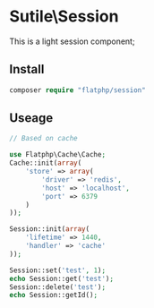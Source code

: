 # Sutile\Session
This is a light session component;

## Install
```php
composer require "flatphp/session"
```


## Useage


```PHP
// Based on cache

use Flatphp\Cache\Cache;
Cache::init(array(
    'store' => array(
        'driver' => 'redis',
        'host' => 'localhost',
        'port' => 6379
    )
));

Session::init(array(
    'lifetime' => 1440,
    'handler' => 'cache'
));

Session::set('test', 1);
echo Session::get('test');
Session::delete('test');
echo Session::getId();
```

